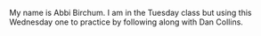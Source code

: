 My name is Abbi Birchum. I am in the Tuesday class but using this Wednesday one to practice by following along with Dan Collins. 